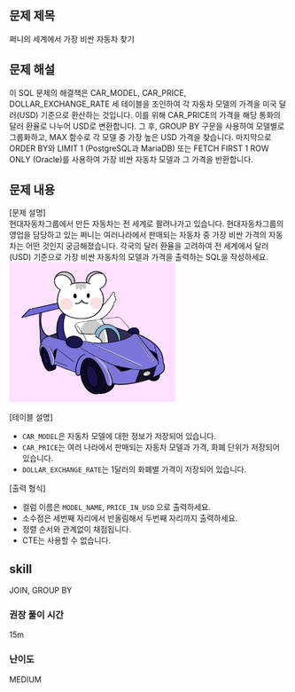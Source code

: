 ## 문제 제목
쩌니의 세계에서 가장 비싼 자동차 찾기

## 문제 해설
이 SQL 문제의 해결책은 CAR_MODEL, CAR_PRICE, DOLLAR_EXCHANGE_RATE 세 테이블을 조인하여 각 자동차 모델의 가격을 미국 달러(USD) 기준으로 환산하는 것입니다. 
이를 위해 CAR_PRICE의 가격을 해당 통화의 달러 환율로 나누어 USD로 변환합니다. 그 후, GROUP BY 구문을 사용하여 모델별로 그룹화하고, MAX 함수로 각 모델 중 가장 높은 USD 가격을 찾습니다. 
마지막으로 ORDER BY와 LIMIT 1 (PostgreSQL과 MariaDB) 또는 FETCH FIRST 1 ROW ONLY (Oracle)를 사용하여 가장 비싼 자동차 모델과 그 가격을 반환합니다.

## 문제 내용
[문제 설명]  
현대자동차그룹에서 만든 자동차는 전 세계로 팔려나가고 있습니다. 현대자동차그룹의 영업을 담당하고 있는 쩌니는 여러나라에서 판매되는 자동차 중 가장 비싼 가격의 자동차는 어떤 것인지 궁금해졌습니다. 각국의 달러 환율을 고려하여 전 세계에서 달러(USD) 기준으로 가장 비싼 자동차의 모델과 가격을 출력하는 SQL을 작성하세요.  
<img src="./images/softeer.jpg" width="300">

[테이블 설명]  
- `CAR_MODEL`은 자동차 모델에 대한 정보가 저장되어 있습니다.
- `CAR_PRICE`는 여러 나라에서 판매되는 자동차 모델과 가격, 화폐 단위가 저장되어 있습니다.
- `DOLLAR_EXCHANGE_RATE`는 1달러의 화폐별 가격이 저장되어 있습니다.

[출력 형식]
- 컬럼 이름은 `MODEL_NAME`, `PRICE_IN_USD` 으로 출력하세요.
- 소수점은 세번째 자리에서 반올림해서 두번째 자리까지 출력하세요.
- 정렬 순서와 관계없이 채점됩니다.
- CTE는 사용할 수 없습니다.

## skill
JOIN, GROUP BY

### 권장 풀이 시간
15m

### 난이도
MEDIUM
